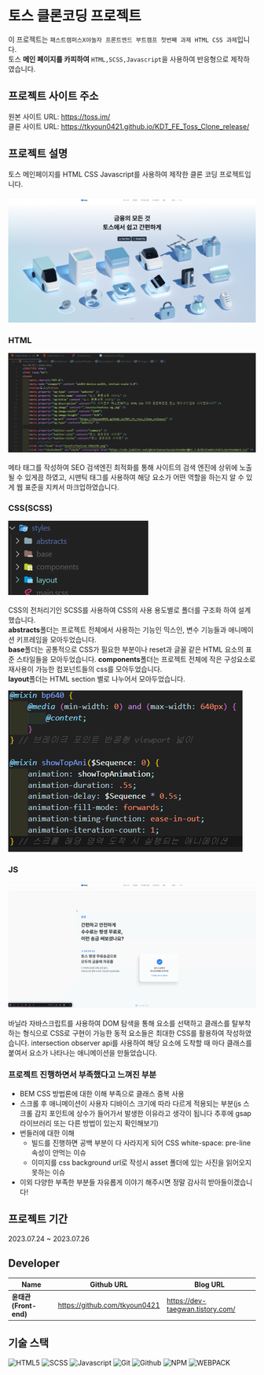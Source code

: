 # 토스 클론코딩 프로젝트
이 프로젝트는 `패스트캠퍼스X야놀자 프론트엔드 부트캠프
첫번째 과제 HTML CSS 과제`입니다.  
토스 **메인 페이지를 카피하여** `HTML,SCSS,Javascript`을 사용하여 반응형으로 제작하였습니다.


## 프로젝트 사이트 주소
원본 사이트 URL: <a href="https://toss.im/">https://toss.im/</a>  
클론 사이트 URL: <a href="https://tkyoun0421.github.io/KDT_FE_Toss_Clone_release/">https://tkyoun0421.github.io/KDT_FE_Toss_Clone_release/</a>

## 프로젝트 설명
토스 메인페이지를 HTML CSS Javascript를 사용하여 제작한 클론 코딩 프로젝트입니다.
<br/>
<br/>
![main](./src/assets/toss_main.png)

### HTML 
![meta](./src/assets/meta.png)  
<br/>
메타 태그를 작성하여 SEO 검색엔진 최적화를 통해 사이트의 검색 엔진에 상위에 노출될 수 있게끔 하였고, 시맨틱 태그를 사용하여 해당 요소가 어떤 역할을 하는지 알 수 있게 웹 표준을 지켜서 마크업하였습니다.

### CSS(SCSS)
![scss](./src/assets/scss.png)
<br/>
<br/>
CSS의 전처리기인 SCSS를 사용하여 CSS의 사용 용도별로 폴더를 구조화 하여 설계 했습니다.  
<strong>abstracts</strong>폴더는 프로젝트 전체에서 사용하는 기능인 믹스인, 변수 기능들과 애니메이션 키프레임을 모아두었습니다.  
<strong>base</strong>폴더는 공통적으로 CSS가 필요한 부분이나 reset과 글꼴 같은 HTML 요소의 표준 스타일들을 모아두었습니다.
<strong>components</strong>폴더는 프로젝트 전체에 작은 구성요소로 재사용이 가능한 컴포넌트들의 css를 모아두었습니다.  
<strong>layout</strong>폴더는 HTML section 별로 나누어서 모아두었습니다.

![scss](./src/assets/mixin.png)
### JS
![js](./src/assets/toss_clone.gif)
<br/>
<br/>
바닐라 자바스크립트를 사용하여 DOM 탐색을 통해 요소를 선택하고 클래스를 탈부착하는 형식으로 CSS로 구현이 가능한 동적 요소들은 최대한 CSS를 활용하여 작성하였습니다. intersection observer api를 사용하여 해당 요소에 도착할 때 마다 클래스를 붙여서 요소가 나타나는 애니메이션을 만들었습니다.

### 프로젝트 진행하면서 부족했다고 느껴진 부분
* BEM CSS 방법론에 대한 이해 부족으로 클래스 중복 사용
* 스크롤 후 애니메이션이 사용자 디바이스 크기에 따라 다르게 적용되는 부분(js 스크롤 감지 포인트에 상수가 들어가서 발생한 이유라고 생각이 됩니다 추후에 gsap 라이브러리 또는 다른 방법이 있는지 확인해보기) 
* 번들러에 대한 이해
    * 빌드를 진행하면 공백 부분이 다 사라지게 되어 CSS white-space: pre-line 속성이 안먹는 이슈
    * 이미지를 css background url로 작성시 asset 폴더에 있는 사진을 읽어오지 못하는 이슈
 * 이외 다양한 부족한 부분들 자유롭게 이야기 해주시면 정말 감사히 받아들이겠습니다!

## 프로젝트 기간
2023.07.24 ~ 2023.07.26

## Developer
Name | Github URL | Blog URL |
-- | -- | -- |
**윤태관(Front-end)** | https://github.com/tkyoun0421 | https://dev-taegwan.tistory.com/ 

## 기술 스택
![HTML5](https://img.shields.io/badge/HTML5-E34F26?style=for-the-badge&logo=html5&logoColor=white)
![SCSS](https://img.shields.io/badge/Sass-CC6699?style=for-the-badge&logo=sass&logoColor=white)
![Javascript](https://img.shields.io/badge/JavaScript-323330?style=for-the-badge&logo=javascript&logoColor=F7DF1E)
![Git](https://img.shields.io/badge/GIT-E44C30?style=for-the-badge&logo=git&logoColor=white)
![Github](https://img.shields.io/badge/GitHub-100000?style=for-the-badge&logo=github&logoColor=white)
![NPM](https://img.shields.io/badge/npm-CB3837?style=for-the-badge&logo=npm&logoColor=white
)
![WEBPACK](https://img.shields.io/badge/Webpack-8DD6F9?style=for-the-badge&logo=Webpack&logoColor=white)



